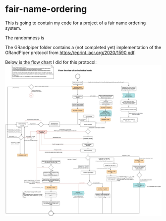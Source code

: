 # fair-name-ordering
This is going to contain my code for a project of a fair name ordering system.

The randomness is 

The GRandpiper folder contains a (not completed yet) implementation of the GRandPiper protocol from https://eprint.iacr.org/2020/1590.pdf.

Below is the flow chart I did for this protocol:
![GRandPiper](/images/grandpiper.jpg)
